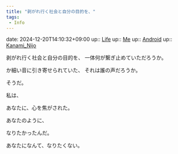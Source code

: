 ```yaml
---
title: "剥がれ行く社会と自分の目的を、"
tags:
 - Info
---
```


date: 2024-12-20T14:10:32+09:00
up:: [Life](../Bar/Novel/Chaos/Life.md)
up:: [Me](../Bar/Novel/Chaos/Me.md)
up:: [Android](../Bar/Novel/Topics/Android.md)
up:: [Kanami_Nijo](../Bar/Novel/Nacaria/Kanami_Nijo.md)

剥がれ行く社会と自分の目的を、
一体何が繋ぎ止めていただろうか。

か細い音に引き寄せられていた、
それは誰の声だろうか。

そうだ。

私は、

あなたに、心を焦がされた。

あなたのように、

なりたかったんだ。


あなたになんて、なりたくない。